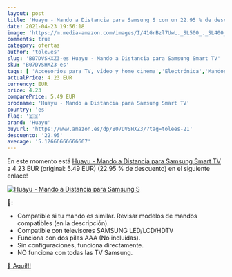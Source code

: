 ```yaml
---
layout: post
title: 'Huayu - Mando a Distancia para Samsung S con un 22.95 % de descuento'
date: 2021-04-23 19:56:18
image: 'https://m.media-amazon.com/images/I/41GrBzl7UwL._SL500_._SL400_.jpg'
comments: true
category: ofertas
author: 'tole.es'
slug: 'B07DVSHXZ3-es Huayu - Mando a Distancia para Samsung Smart TV'
sku: 'B07DVSHXZ3-es'
tags: [ 'Accesorios para TV, vídeo y home cinema','Electrónica','Mandos a distancia','TV, vídeo y home cinema','huayu','smart','tv', ]
actualPrice: 4.23 EUR
currency: EUR
price: 4.23
comparePrice: 5.49 EUR
prodname: 'Huayu - Mando a Distancia para Samsung Smart TV'
country: 'es'
flag: '🇪🇸'
brand: 'Huayu'
buyurl: 'https://www.amazon.es/dp/B07DVSHXZ3/?tag=tolees-21'
descuento: '22.95'
average: '5.12666666666667'
---
```


En este momento está [Huayu - Mando a Distancia para Samsung Smart TV](https://www.amazon.es/dp/B07DVSHXZ3/?tag=tolees-21) a 4.23 EUR (original: 5.49 EUR) (22.95 %  de descuento) en el siguiente enlace!

[![Huayu - Mando a Distancia para Samsung S](https://m.media-amazon.com/images/I/41GrBzl7UwL._SL500_._SL400_.jpg)](https://www.amazon.es/dp/B07DVSHXZ3/?tag=tolees-21)

🔎:

- Compatible si tu mando es similar. Revisar modelos de mandos compatibles (en la descripción).
- Compatible con televisores SAMSUNG LED/LCD/HDTV
- Funciona con dos pilas AAA (No incluidas).
- Sin configuraciones, funciona directamente.
- NO funciona con todas las TV Samsung.

[🛒 Aquí!!!](https://www.amazon.es/dp/B07DVSHXZ3/?tag=tolees-21)
